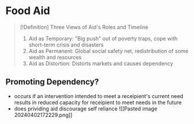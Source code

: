 # Food Aid
> [!Definition] Three Views of Aid's Roles and Timeline
> 1. Aid as Temporary: "Big push" out of poverty traps, cope with short-term crisis and disasters
> 2. Aid as Permanent: Global social safety net, redistribution of some wealth and resources
> 3. Aid as Distortion: Distorts markets and causes dependency
## Promoting Dependency?
- occurs if an intervention intended to meet a receipient's current need results in reduced capacity for receipient to meet needs in the future
- does prividing aid discourage self reliance
![[Pasted image 20240402172229.png]]
